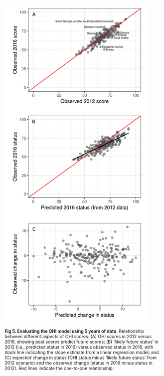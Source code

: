 ![fig 5](../figs/fig5.png)

**Fig 5. Evaluating the OHI model using 5 years of data.**
Relationship between different aspects of OHI scores. (A) OHI scores in 2012 versus 2016, showing past scores predict future scores; (B) ‘likely future status’ in 2012 (i.e., predicted status in 2016) versus observed status in 2016, with black line indicating the slope estimate from a linear regression model; and (C) expected change in status (OHI status minus ‘likely future status’ from 2012 scenario) and the observed change (status in 2016 minus status in 2012). Red lines indicate the one-to-one relationship.

